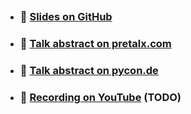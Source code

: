 <a href="Rustifying_Python_PyConDE25_Max_Hoehl.pdf" class="image fit"><img src="https://2025.pycon.de/static/media/social/talks/QXSQKL.png" alt=""></a>

- ### 📇 [Slides on GitHub](https://whme.github.io/PyConDE-2025/Rustifying_Python_PyConDE25_Max_Hoehl.pdf)
- ### 📜 [Talk abstract on pretalx.com](https://pretalx.com/pyconde-pydata-2025/talk/QXSQKL/)
- ### 📜 [Talk abstract on pycon.de](https://2025.pycon.de/talks/QXSQKL/)
- ### 🎥 [Recording on YouTube]() (TODO)

